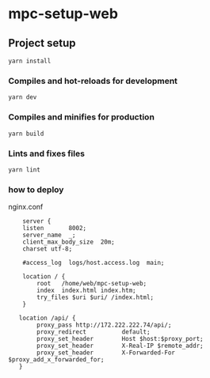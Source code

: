 # mpc-setup-web

## Project setup

```
yarn install
```

### Compiles and hot-reloads for development

```
yarn dev
```

### Compiles and minifies for production

```
yarn build
```

### Lints and fixes files

```
yarn lint
```

### how to deploy

nginx.conf

```
    server {
    listen       8002;
    server_name  _;
    client_max_body_size  20m;
    charset utf-8;

    #access_log  logs/host.access.log  main;

    location / {
        root   /home/web/mpc-setup-web;
        index  index.html index.htm;
        try_files $uri $uri/ /index.html;
    }
   
   location /api/ {
        proxy_pass http://172.222.222.74/api/;
        proxy_redirect          default;
       	proxy_set_header        Host $host:$proxy_port;
       	proxy_set_header        X-Real-IP $remote_addr;
       	proxy_set_header        X-Forwarded-For $proxy_add_x_forwarded_for;
   }
```
